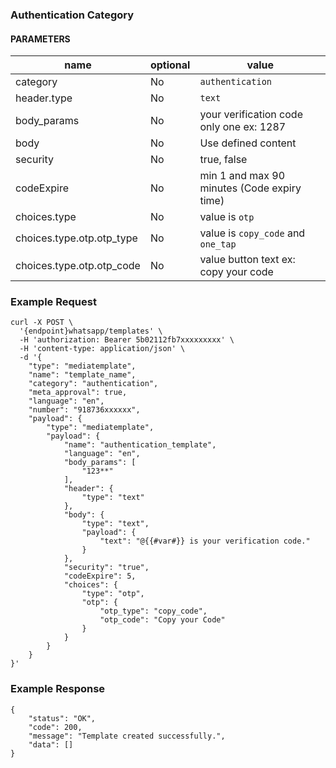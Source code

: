 ### Authentication Category

#### PARAMETERS

| name                      | optional | value                                       |
| ------------------------- | -------- | ------------------------------------------- |
| category                  | No       | `authentication`                            |
| header.type               | No       | `text`                                      |
| body_params               | No       | your verification code only one ex: 1287     |
| body                      | No       | Use defined content                         |
| security                  | No       | true, false                                 |
| codeExpire                | No       | min 1 and max 90 minutes (Code expiry time) |
| choices.type              | No       | value is `otp`                              |
| choices.type.otp.otp_type | No       | value is `copy_code` and `one_tap`          |
| choices.type.otp.otp_code | No       | value button text ex: copy your code        |

### Example Request

```
curl -X POST \
  '{endpoint}whatsapp/templates' \
  -H 'authorization: Bearer 5b02112fb7xxxxxxxxx' \
  -H 'content-type: application/json' \
  -d '{
    "type": "mediatemplate",
    "name": "template_name",
    "category": "authentication",
    "meta_approval": true,
    "language": "en",
    "number": "918736xxxxxx",
    "payload": {
        "type": "mediatemplate",
        "payload": {
            "name": "authentication_template",
            "language": "en",
            "body_params": [
                "123**"
            ],
            "header": {
                "type": "text"
            },
            "body": {
                "type": "text",
                "payload": {
                    "text": "@{{#var#}} is your verification code."
                }
            },
            "security": "true",
            "codeExpire": 5,
            "choices": {
                "type": "otp",
                "otp": {
                    "otp_type": "copy_code",
                    "otp_code": "Copy your Code"
                }
            }
        }
    }
}'
```

### Example Response

```
{
    "status": "OK",
    "code": 200,
    "message": "Template created successfully.",
    "data": []
}
```

